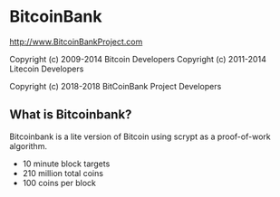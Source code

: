 BitcoinBank 
================================

http://www.BitcoinBankProject.com

Copyright (c) 2009-2014 Bitcoin Developers
Copyright (c) 2011-2014 Litecoin Developers

Copyright (c) 2018-2018 BitCoinBank Project Developers

What is Bitcoinbank?
----------------

Bitcoinbank is a lite version of Bitcoin using scrypt as a proof-of-work algorithm.
 - 10 minute block targets
 - 210 million total coins
 - 100 coins per block

